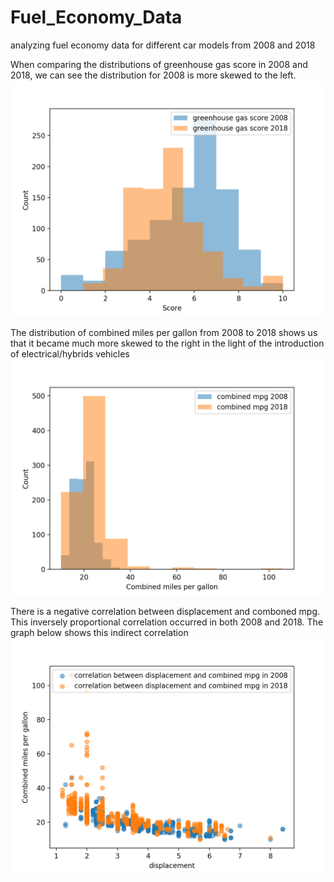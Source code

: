 # Fuel_Economy_Data
analyzing fuel economy data for different car models from 2008 and 2018

When comparing the distributions of greenhouse gas score in 2008 and 2018, we can see the distribution for 2008 is more skewed to the left.
![Screenshot](Greenhouse_Gas_Score.png)

The distribution of combined miles per gallon from 2008 to 2018 shows us that it became much more skewed to the right in the light of the introduction of electrical/hybrids vehicles
![Screenshot](Combined_miles_per_gallon.png)

There is a negative correlation between displacement and comboned mpg. This inversely proportional correlation occurred in both 2008 and 2018. The graph below shows this indirect correlation
![Screeshot](Correlation_b:w_dpl_mpg.png)